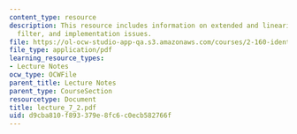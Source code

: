 ```yaml
---
content_type: resource
description: This resource includes information on extended and linearized kalman
  filter, and implementation issues.
file: https://ol-ocw-studio-app-qa.s3.amazonaws.com/courses/2-160-identification-estimation-and-learning-spring-2006/d9cba810f893379e8fc6c0ecb582766f_lecture_7_2.pdf
file_type: application/pdf
learning_resource_types:
- Lecture Notes
ocw_type: OCWFile
parent_title: Lecture Notes
parent_type: CourseSection
resourcetype: Document
title: lecture_7_2.pdf
uid: d9cba810-f893-379e-8fc6-c0ecb582766f
---
```

